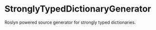 # StronglyTypedDictionaryGenerator
Roslyn powered source generator for strongly typed dictionaries.
